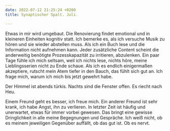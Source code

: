```yaml
---
date: 2022-07-12 21:25:24 +0200
title: Synaptischer Spalt. Juli.

---
```

Etwas in mir wird umgebaut. Die Renovierung findet emotional und in kleineren Einheiten kognitiv statt. Ich bemerke es, als ich versuche Musik zu hören und sie wieder abstellen muss. Als ich ein Buch lese und die Information nicht aufnehmen kann. Jeder zusätzliche Content scheint die anderweitig benötigte Prozesskapazität zu irritieren, abzulenken. Ein paar Tage fühle ich mich seltsam, weil ich nichts lese, nichts höre, meine Lieblingsserien nicht zu Ende schaue. Als ich es endlich einigermaßen akzeptiere, rutscht mein Atem tiefer in den Bauch, das fühlt sich gut an. Ich frage mich, warum ich mich bis jetzt gewehrt habe.

Der Himmel ist abends türkis. Nachts sind die Fenster offen. Es riecht nach Heu.

Einem Freund geht es besser, ich freue mich. Ein anderer Freund ist sehr krank, ich habe Angst, ihn zu verlieren. In letzter Zeit ist häufig und unerwartet, etwas für immer vorbei gewesen. Das bringt eine gewisse Dringlichkeit in alle meine Begegnungen und Gespräche. Ich weiß nicht, ob es meinem jeweiligen Gegenüber auffällt, ob das gut ist. Ob es nervt.  